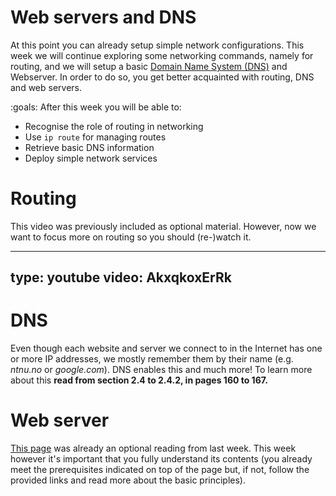 # Web servers and DNS

At this point you can already setup simple network configurations.
This week we will continue exploring some networking commands, namely for routing, and we will setup a basic [Domain Name System (DNS)](https://en.wikipedia.org/wiki/Domain_Name_System) and Webserver.
In order to do so, you get better acquainted with routing, DNS and web servers.

:goals: After this week you will be able to:

- Recognise the role of routing in networking
- Use `ip route` for managing routes
- Retrieve basic DNS information
- Deploy simple network services


# Routing

This video was previously included as optional material. However, now we want to focus more on routing so you should (re-)watch it.

---
type: youtube
video: AkxqkoxErRk
---

# DNS

Even though each website and server we connect to in the Internet has one or more IP addresses, we mostly remember them by their name (e.g. *ntnu.no* or *google.com*).
DNS enables this and much more!
To learn more about this **read from section 2.4 to 2.4.2, in pages 160 to 167.**

# Web server

[This page](https://developer.mozilla.org/en-US/docs/Learn/Common_questions/What_is_a_web_server) was already an optional reading from last week.
This week however it's important that you fully understand its contents (you already meet the prerequisites indicated on top of the page but, if not, follow the provided links and read more about the basic principles).


